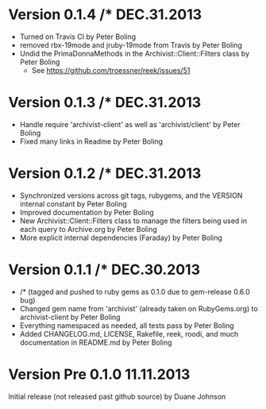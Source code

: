 # Version 0.1.4 /* DEC.31.2013

* Turned on Travis CI by Peter Boling
* removed rbx-19mode and jruby-19mode from Travis by Peter Boling
* Undid the PrimaDonnaMethods in the Archivist::Client::Filters class by Peter Boling
  * See https://github.com/troessner/reek/issues/51

# Version 0.1.3 /* DEC.31.2013

* Handle require 'archivist-client' as well as 'archivist/client' by Peter Boling
* Fixed many links in Readme by Peter Boling

# Version 0.1.2 /* DEC.31.2013

* Synchronized versions across git tags, rubygems, and the VERSION internal constant by Peter Boling
* Improved documentation by Peter Boling
* New Archivist::Client::Filters class to manage the filters being used in each query to Archive.org by Peter Boling
* More explicit internal dependencies (Faraday) by Peter Boling

# Version 0.1.1 /* DEC.30.2013

* /* (tagged and pushed to ruby gems as 0.1.0 due to gem-release 0.6.0 bug)
* Changed gem name from 'archivist' (already taken on RubyGems.org) to archivist-client by Peter Boling
* Everything namespaced as needed, all tests pass by Peter Boling
* Added CHANGELOG.md, LICENSE, Rakefile, reek, roodi, and much documentation in README.md by Peter Boling

# Version Pre 0.1.0 11.11.2013

Initial release (not released past github source) by Duane Johnson
